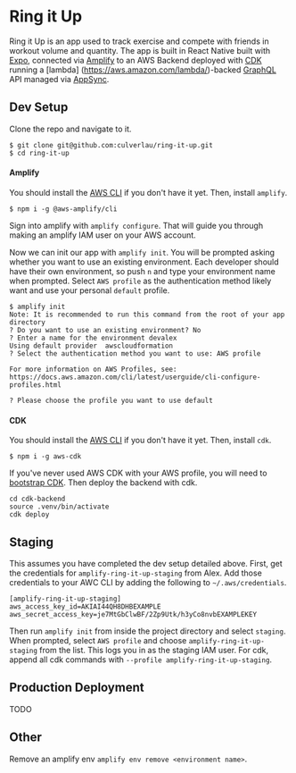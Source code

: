 # Ring it Up
Ring it Up is an app used to track exercise and compete with friends in workout volume and quantity.
The app is built in React Native built with [Expo](https://expo.io/), connected via [Amplify](https://aws.amazon.com/amplify/) to an AWS Backend deployed with [CDK](https://aws.amazon.com/cdk/) running a [lambda]
(https://aws.amazon.com/lambda/)-backed [GraphQL](https://graphql.org/) API managed via [AppSync](https://aws.amazon.com/appsync/).

## Dev Setup
Clone the repo and navigate to it.
```
$ git clone git@github.com:culverlau/ring-it-up.git
$ cd ring-it-up
```

#### Amplify
You should install the [AWS CLI](https://docs.aws.amazon.com/cli/latest/userguide/install-cliv2.html) if you don't have it yet.
Then, install `amplify`.
```
$ npm i -g @aws-amplify/cli
```

Sign into amplify with `amplify configure`.
That will guide you through making an amplify IAM user on your AWS account.

Now we can init our app with `amplify init`.
You will be prompted asking whether you want to use an existing environment.
Each developer should have their own environment, so push `n` and type your environment name when prompted.
Select `AWS profile` as the authentication method likely want and use your personal `default` profile.
```
$ amplify init
Note: It is recommended to run this command from the root of your app directory
? Do you want to use an existing environment? No
? Enter a name for the environment devalex
Using default provider  awscloudformation
? Select the authentication method you want to use: AWS profile

For more information on AWS Profiles, see:
https://docs.aws.amazon.com/cli/latest/userguide/cli-configure-profiles.html

? Please choose the profile you want to use default
```
#### CDK
You should install the [AWS CLI](https://docs.aws.amazon.com/cli/latest/userguide/install-cliv2.html) if you don't have it yet.
Then, install `cdk`.
```
$ npm i -g aws-cdk
```

If you've never used AWS CDK with your AWS profile, you will need to [bootstrap CDK](https://docs.aws.amazon.com/cdk/latest/guide/bootstrapping.html).
Then deploy the backend with cdk.
```
cd cdk-backend
source .venv/bin/activate
cdk deploy
```

## Staging
This assumes you have completed the dev setup detailed above.
First, get the credentials for `amplify-ring-it-up-staging` from Alex.
Add those credentials to your AWC CLI by adding the following to `~/.aws/credentials`.
```
[amplify-ring-it-up-staging]
aws_access_key_id=AKIAI44QH8DHBEXAMPLE
aws_secret_access_key=je7MtGbClwBF/2Zp9Utk/h3yCo8nvbEXAMPLEKEY
```

Then run `amplify init` from inside the project directory and select `staging`.
When prompted, select `AWS profile` and choose `amplify-ring-it-up-staging` from the list.
This logs you in as the staging IAM user.
For cdk, append all cdk commands with `--profile amplify-ring-it-up-staging`.

## Production Deployment
TODO

## Other
Remove an amplify env `amplify env remove <environment name>`.
